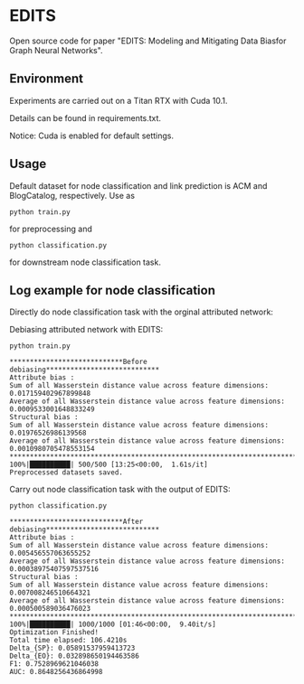 # EDITS
Open source code for paper "EDITS: Modeling and Mitigating Data Biasfor Graph Neural Networks".

## Environment
Experiments are carried out on a Titan RTX with Cuda 10.1. 

Details can be found in requirements.txt.

Notice: Cuda is enabled for default settings.

## Usage
Default dataset for node classification and link prediction is ACM and BlogCatalog, respectively.
Use as
```
python train.py
```
for preprocessing and 
```
python classification.py
```
for downstream node classification task.

## Log example for node classification

Directly do node classification task with the orginal attributed network:


Debiasing attributed network with EDITS:
```
python train.py
```
```
****************************Before debiasing****************************
Attribute bias : 
Sum of all Wasserstein distance value across feature dimensions: 0.017159402967899848
Average of all Wasserstein distance value across feature dimensions: 0.0009533001648833249
Structural bias : 
Sum of all Wasserstein distance value across feature dimensions: 0.01976526986139568
Average of all Wasserstein distance value across feature dimensions: 0.0010980705478553154
****************************************************************************
100%|██████████| 500/500 [13:25<00:00,  1.61s/it]
Preprocessed datasets saved.
```
Carry out node classification task with the output of EDITS:
```
python classification.py
```
```
****************************After debiasing****************************
Attribute bias : 
Sum of all Wasserstein distance value across feature dimensions: 0.005456557063655252
Average of all Wasserstein distance value across feature dimensions: 0.00038975407597537516
Structural bias : 
Sum of all Wasserstein distance value across feature dimensions: 0.007008246510664321
Average of all Wasserstein distance value across feature dimensions: 0.000500589036476023
****************************************************************************
100%|██████████| 1000/1000 [01:46<00:00,  9.40it/s]
Optimization Finished!
Total time elapsed: 106.4210s
Delta_{SP}: 0.05891537959413723
Delta_{EO}: 0.032898650194463586
F1: 0.7528969621046038
AUC: 0.8648256436864998
```
